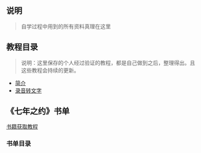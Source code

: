 ## 说明
> 自学过程中用到的所有资料真理在这里

## 教程目录
> 说明：这里保存的个人经过验证的教程，都是自己做到之后，整理得出。且这些教程会持续的更新。

- [简介](./guide/README.md)
- [录音转文字](./guide/录音转文字.md)

## 《七年之约》书单
[书籍获取教程](./guide/BookAcquisitionTutorial.md)

### 书单目录
